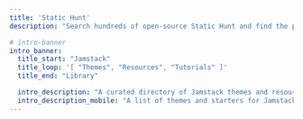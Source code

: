```yaml
---
title: 'Static Hunt'
description: "Search hundreds of open-source Static Hunt and find the perfect starter theme or boilerplate for your next project. Filter themes by static site generator, headless CMS and more. Sort themes by stars, last commit date or submission date."

# intro-banner
intro_banner:
  title_start: "Jamstack"
  title_loop: '[ "Themes", "Resources", "Tutorials" ]'
  title_end: "Library"

  intro_description: "A curated directory of Jamstack themes and resources to build your next project. <br> Let's make it happen, be a Jamstack Warrior."
  intro_description_mobile: "A list of themes and starters for Jamstack sites."
---
```

